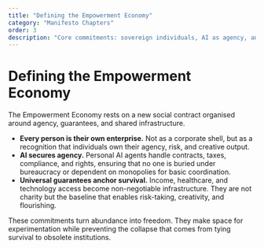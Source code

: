 ```yaml
---
title: "Defining the Empowerment Economy"
category: "Manifesto Chapters"
order: 3
description: "Core commitments: sovereign individuals, AI as agency, and universal guarantees."
---
```


# Defining the Empowerment Economy

The Empowerment Economy rests on a new social contract organised around agency, guarantees, and shared infrastructure.

- **Every person is their own enterprise.** Not as a corporate shell, but as a recognition that individuals own their agency, risk, and creative output.
- **AI secures agency.** Personal AI agents handle contracts, taxes, compliance, and rights, ensuring that no one is buried under bureaucracy or dependent on monopolies for basic coordination.
- **Universal guarantees anchor survival.** Income, healthcare, and technology access become non-negotiable infrastructure. They are not charity but the baseline that enables risk-taking, creativity, and flourishing.

These commitments turn abundance into freedom. They make space for experimentation while preventing the collapse that comes from tying survival to obsolete institutions.
